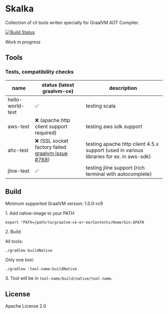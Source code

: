 # Skalka

Collection of cli tools writen specially for GraalVM AOT Compiler.

[![Build Status](https://travis-ci.org/maizy/skalka.svg?branch=master)](https://travis-ci.org/maizy/skalka)

_Work in progress_

## Tools


### Tests, compatibility checks

| name | status (latest graalvm-ce) | description |
| ---- | ------------------- | ----------- |
| hello-world-test | ✅ | testing scala |
| aws-test | ❌ (apache http client support required) | testing aws sdk support |
| ahc-test | ❌ (SSL socket factory failed [graalvm issue #768](https://github.com/oracle/graal/issues/768)) | testing apache http client 4.5.x support (used in various libraries for ex. in aws-sdk) |
| jline-test | ✅ | testing jline support (rich terminal with autocomplete) |

## Build

Minimum supported GraalVM version: 1.0.0-rc9

1\. Add native-image to your PATH
```
export "PATH=/path/to/graalvm-ce-or-ee/Contents/Home/bin:$PATH
```

2\. Build

All tools:

```
./gradlew buildNative
```

Only one tool:

```
./gradlew :tool-name:buildNative
```

3\. Tool will be in `tool-name/build/native/tool-name`.

## License

Apache License 2.0
